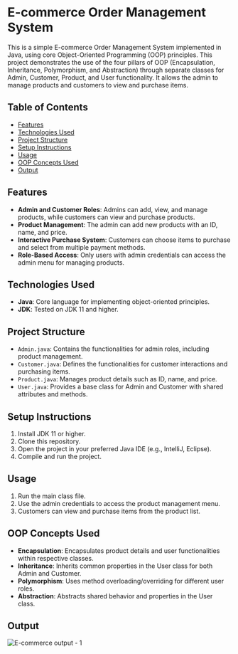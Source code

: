 # E-commerce Order Management System

This is a simple E-commerce Order Management System implemented in Java, using core Object-Oriented Programming (OOP) principles. This project demonstrates the use of the four pillars of OOP (Encapsulation, Inheritance, Polymorphism, and Abstraction) through separate classes for Admin, Customer, Product, and User functionality. It allows the admin to manage products and customers to view and purchase items.

## Table of Contents
- [Features](#features)
- [Technologies Used](#technologies-used)
- [Project Structure](#project-structure)
- [Setup Instructions](#setup-instructions)
- [Usage](#usage)
- [OOP Concepts Used](#oop-concepts-used)
- [Output](#output)


## Features
- **Admin and Customer Roles**: Admins can add, view, and manage products, while customers can view and purchase products.
- **Product Management**: The admin can add new products with an ID, name, and price.
- **Interactive Purchase System**: Customers can choose items to purchase and select from multiple payment methods.
- **Role-Based Access**: Only users with admin credentials can access the admin menu for managing products.

## Technologies Used
- **Java**: Core language for implementing object-oriented principles.
- **JDK**: Tested on JDK 11 and higher.

## Project Structure
- `Admin.java`: Contains the functionalities for admin roles, including product management.
- `Customer.java`: Defines the functionalities for customer interactions and purchasing items.
- `Product.java`: Manages product details such as ID, name, and price.
- `User.java`: Provides a base class for Admin and Customer with shared attributes and methods.

## Setup Instructions
1. Install JDK 11 or higher.
2. Clone this repository.
3. Open the project in your preferred Java IDE (e.g., IntelliJ, Eclipse).
4. Compile and run the project.

## Usage
1. Run the main class file.
2. Use the admin credentials to access the product management menu.
3. Customers can view and purchase items from the product list.

## OOP Concepts Used
- **Encapsulation**: Encapsulates product details and user functionalities within respective classes.
- **Inheritance**: Inherits common properties in the User class for both Admin and Customer.
- **Polymorphism**: Uses method overloading/overriding for different user roles.
- **Abstraction**: Abstracts shared behavior and properties in the User class.

## Output
![E-commerce output - 1](https://drive.google.com/file/d/14j7ENthyrsrISRN-KGO8gGWyWrD8kEQt/view?usp=sharing)
